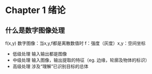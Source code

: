 # Chapter 1 绪论

## 什么是数字图像处理
 
f(x,y)
数字图像：当x,y,f都是离散数值时
f：强度（灰度）x,y：空间坐标
* 低级处理
    输入输出都是图像
* 中级处理
    输入图像，输出提取的特征（eg. 边缘，轮廓及物体的标识）
* 高级处理
    涉及“理解”已识别目标的总体
